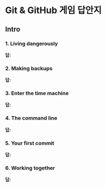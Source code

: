 # Git & GitHub 게임 답안지

## Intro

### 1. Living dangerously

**답:**

### 2. Making backups

**답:**

### 3. Enter the time machine

**답:**

### 4. The command line

**답:**

### 5. Your first commit

**답:**

### 6. Working together

**답:**